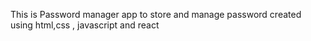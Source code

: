 This is Password manager app to store and manage password created using html,css , javascript and react
